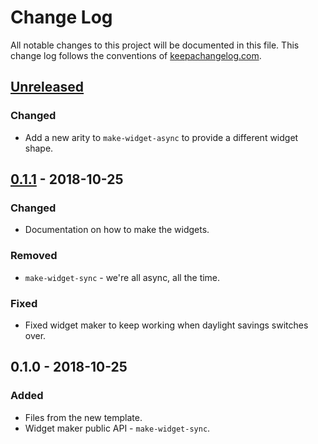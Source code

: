 # Change Log
All notable changes to this project will be documented in this file. This change log follows the conventions of [keepachangelog.com](http://keepachangelog.com/).

## [Unreleased]
### Changed
- Add a new arity to `make-widget-async` to provide a different widget shape.

## [0.1.1] - 2018-10-25
### Changed
- Documentation on how to make the widgets.

### Removed
- `make-widget-sync` - we're all async, all the time.

### Fixed
- Fixed widget maker to keep working when daylight savings switches over.

## 0.1.0 - 2018-10-25
### Added
- Files from the new template.
- Widget maker public API - `make-widget-sync`.

[Unreleased]: https://github.com/your-name/cortex_skeleton/compare/0.1.1...HEAD
[0.1.1]: https://github.com/your-name/cortex_skeleton/compare/0.1.0...0.1.1
